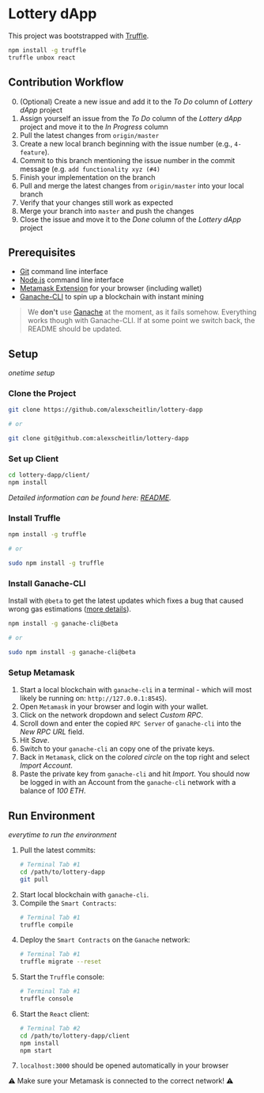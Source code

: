 # Lottery dApp

This project was bootstrapped with [Truffle]([https://github.com/facebook/create-react-app](https://github.com/trufflesuite/truffle/)).

```bash
npm install -g truffle
truffle unbox react
```

## Contribution Workflow

0. (Optional) Create a new issue and add it to the _To Do_ column of _Lottery dApp_ project
1. Assign yourself an issue from the _To Do_ column of the _Lottery dApp_ project and move it to the _In Progress_ column
2. Pull the latest changes from `origin/master`
3. Create a new local branch beginning with the issue number (e.g., `4-feature`).
4. Commit to this branch mentioning the issue number in the commit message (e.g. `add functionality xyz (#4)`
5. Finish your implementation on the branch
6. Pull and merge the latest changes from `origin/master` into your local branch
7. Verify that your changes still work as expected
8. Merge your branch into `master` and push the changes
9. Close the issue and move it to the _Done_ column of the _Lottery dApp_ project

## Prerequisites

- [Git](https://git-scm.com/) command line interface
- [Node.js](https://nodejs.org/) command line interface
- [Metamask Extension](https://metamask.io/) for your browser (including wallet)
- [Ganache-CLI](https://github.com/trufflesuite/ganache-cli) to spin up a blockchain with instant mining

> We **don't** use [Ganache](https://truffleframework.com/ganache) at the moment, as it fails somehow. Everything works though with Ganache-CLI. If at some point we switch back, the README should be updated.

## Setup

_onetime setup_

### Clone the Project

```bash
git clone https://github.com/alexscheitlin/lottery-dapp

# or

git clone git@github.com:alexscheitlin/lottery-dapp
```

### Set up Client

```bash
cd lottery-dapp/client/
npm install
```
_Detailed information can be found here: [README](./client/README.md)._

### Install Truffle

```bash
npm install -g truffle

# or

sudo npm install -g truffle
```

### Install Ganache-CLI
Install with `@beta` to get the latest updates which fixes a bug that caused wrong gas estimations ([more details](https://github.com/trufflesuite/ganache-cli/releases/tag/v6.4.2-beta.0)).

```bash
npm install -g ganache-cli@beta

# or

sudo npm install -g ganache-cli@beta
```

### Setup Metamask

1. Start a local blockchain with `ganache-cli` in a terminal - which will most likely be running on: `http://127.0.0.1:8545`).
2. Open `Metamask` in your browser and login with your wallet.
3. Click on the network dropdown and select _Custom RPC_.
4. Scroll down and enter the copied `RPC Server` of `ganache-cli` into the _New RPC URL_ field.
5. Hit _Save_.
6. Switch to your `ganache-cli` an copy one of the private keys.
7. Back in `Metamask`, click on the _colored circle_ on the top right and select _Import Account_.
8. Paste the private key from `ganache-cli` and hit _Import_. You should now be logged in with an Account from the `ganache-cli` network with a balance of _100 ETH_.

## Run Environment

_everytime to run the environment_

1. Pull the latest commits:
   ```bash
   # Terminal Tab #1
   cd /path/to/lottery-dapp
   git pull
   ```
2. Start local blockchain with `ganache-cli`.
3. Compile the `Smart Contracts`:
   ```bash
   # Terminal Tab #1
   truffle compile
   ```
4. Deploy the `Smart Contracts` on the `Ganache` network:
   ```bash
   # Terminal Tab #1
   truffle migrate --reset
   ```
4. Start the `Truffle` console:
   ```bash
   # Terminal Tab #1
   truffle console
   ```
5. Start the `React` client:
   ```bash
   # Terminal Tab #2
   cd /path/to/lottery-dapp/client
   npm install
   npm start
   ```
6. `localhost:3000` should be opened automatically in your browser

:warning: Make sure your Metamask is connected to the correct network! :warning:
